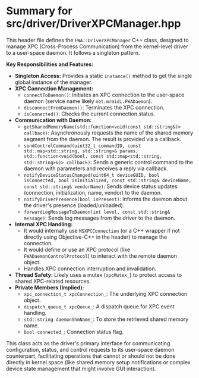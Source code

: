 # Summary for src/driver/DriverXPCManager.hpp

This header file defines the `FWA::DriverXPCManager` C++ class, designed to manage XPC (Cross-Process Communication) from the kernel-level driver to a user-space daemon. It follows a singleton pattern.

**Key Responsibilities and Features:**

-   **Singleton Access:** Provides a static `instance()` method to get the single global instance of the manager.
-   **XPC Connection Management:**
    -   `connectToDaemon()`: Initiates an XPC connection to the user-space daemon (service name likely `net.mrmidi.FWADaemon`).
    -   `disconnectFromDaemon()`: Terminates the XPC connection.
    -   `isConnected()`: Checks the current connection status.
-   **Communication with Daemon:**
    -   `getSharedMemoryName(std::function<void(const std::string&)> callback)`: Asynchronously requests the name of the shared memory segment from the daemon. The result is provided via a callback.
    -   `sendControlCommand(uint32_t commandID, const std::map<std::string, std::string>& params, std::function<void(bool, const std::map<std::string, std::string>&)> callback)`: Sends a generic control command to the daemon with parameters and receives a reply via callback.
    -   `notifyDeviceStatusChanged(uint64_t deviceGUID, bool isConnected, bool isInitialized, const std::string& deviceName, const std::string& vendorName)`: Sends device status updates (connection, initialization, name, vendor) to the daemon.
    -   `notifyDriverPresence(bool isPresent)`: Informs the daemon about the driver's presence (loaded/unloaded).
    -   `forwardLogMessageToDaemon(int level, const std::string& message)`: Sends log messages from the driver to the daemon.
-   **Internal XPC Handling:**
    -   It would internally use `NSXPCConnection` (or a C++ wrapper if not directly using Objective-C++ in the header) to manage the connection.
    -   It would define or use an XPC protocol (like `FWADaemonControlProtocol`) to interact with the remote daemon object.
    -   Handles XPC connection interruption and invalidation.
-   **Thread Safety:** Likely uses a mutex (`xpcMutex_`) to protect access to shared XPC-related resources.
-   **Private Members (Implied):**
    -   `xpc_connection_t xpcConnection_`: The underlying XPC connection object.
    -   `dispatch_queue_t xpcQueue_`: A dispatch queue for XPC event handling.
    -   `std::string daemonShmName_`: To store the retrieved shared memory name.
    -   `bool connected_`: Connection status flag.

This class acts as the driver's primary interface for communicating configuration, status, and control requests to its user-space daemon counterpart, facilitating operations that cannot or should not be done directly in kernel space (like shared memory setup notifications or complex device state management that might involve GUI interaction).
